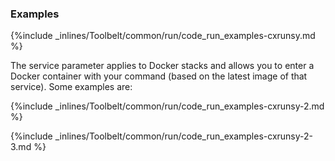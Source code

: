 <!-- post: -->


### Examples



{%include _inlines/Toolbelt/common/run/code_run_examples-cxrunsy.md %}




The service parameter applies to Docker stacks and allows you to enter a Docker container with your command (based on the latest image of that service). Some examples are:



{%include _inlines/Toolbelt/common/run/code_run_examples-cxrunsy-2.md %}






{%include _inlines/Toolbelt/common/run/code_run_examples-cxrunsy-2-3.md %}



